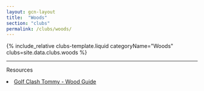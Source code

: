 ```yaml
---
layout: gcn-layout
title:  "Woods"
section: "clubs"
permalink: /clubs/woods/
---
```


{% include_relative clubs-template.liquid categoryName="Woods" clubs=site.data.clubs.woods %}

<hr>

<div class="row">
  <div class="col-md-6 col-md-offset-3 col-sm-12">
    <p class="lead text-center">Resources</p>
    <div class="list-group">
      <li class="list-group-item gcn-resource text-small"><a href="https://youtu.be/kV8aYaQ0l8I" target="_blank" rel="noopener"><i class="fab fa-youtube text-youtube" aria-hidden="true"></i> Golf Clash Tommy - Wood Guide</a></li>
    </div>
  </div>
</div>
